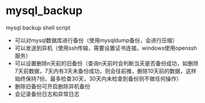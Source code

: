 # mysql_backup
mysql backup shell script

* 可以对mysql数据库进行备份（使用mysqldump备份，会进行压缩）
* 可以发送到异机（使用ssh传输，需要设置证书连接。windows使用openssh服务）
* 可以设置删除n天前的旧备份（查询n天前时会判断当天是否备份成功，如删除7天前数据，7天内有3天未备份成功，则会往前推，删除10天前的数据，这样始终保持7份。最多检查30天，30天内未检查到备份则不做任何操作）
* 删除旧备份可开启删除异机备份
* 会记录备份日志和异常日志
